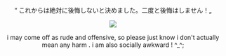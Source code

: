<p align="center">
“ これからは絶対に後悔しないと決めました。二度と後悔はしません！„
</p>

<p align="center">
 <img src="https://i.pinimg.com/originals/75/18/f7/7518f7f196c53056b16c91382092e8b4.jpg" />
</p>
<p align="center">
i may come off as rude and offensive, so please just know i don't actually mean any harm . i am also socially awkward ! ^_^;
</p>

